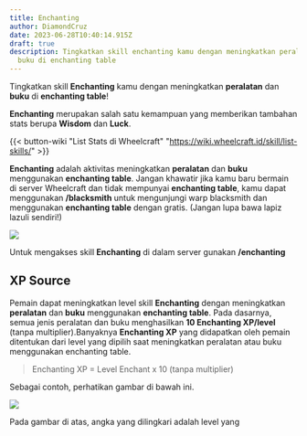 ```yaml
---
title: Enchanting
author: DiamondCruz
date: 2023-06-28T10:40:14.915Z
draft: true
description: Tingkatkan skill enchanting kamu dengan meningkatkan peralatan dan
  buku di enchanting table
---
```

Tingkatkan skill **Enchanting** kamu dengan meningkatkan **peralatan** dan **buku** di **enchanting table**!

**Enchanting** merupakan salah satu kemampuan yang memberikan tambahan stats berupa **Wisdom** dan **Luck**. 

{{< button-wiki "List Stats di Wheelcraft" "https://wiki.wheelcraft.id/skill/list-skills/" >}} 

**Enchanting** adalah aktivitas meningkatkan **peralatan** dan **buku** menggunakan **enchanting table**. Jangan khawatir jika kamu baru bermain di server Wheelcraft dan tidak mempunyai **enchanting table**, kamu dapat menggunakan **/blacksmith** untuk mengunjungi warp blacksmith dan menggunakan **enchanting table** dengan gratis. (Jangan lupa bawa lapiz lazuli sendiri!) 

![](/img/uploads/enchanttable.png)

Untuk mengakses skill **Enchanting** di dalam server gunakan **/enchanting**

## XP Source

Pemain dapat meningkatkan level skill **Enchanting** dengan meningkatkan **peralatan** dan **buku** menggunakan **enchanting table**. Pada dasarnya, semua jenis peralatan dan buku menghasilkan **10 Enchanting XP/level** (tanpa multiplier).Banyaknya **Enchanting XP** yang didapatkan oleh pemain ditentukan dari level yang dipilih saat meningkatkan peralatan atau buku menggunakan enchanting table. 

> Enchanting XP = Level Enchant x 10 (tanpa multiplier)

Sebagai contoh, perhatikan gambar di bawah ini.

![](/img/uploads/enchtable.png)

Pada gambar di atas, angka yang dilingkari adalah level yang